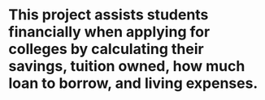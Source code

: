 # This project assists students financially when applying for colleges by calculating their savings, tuition owned, how much loan to borrow, and living expenses. 
